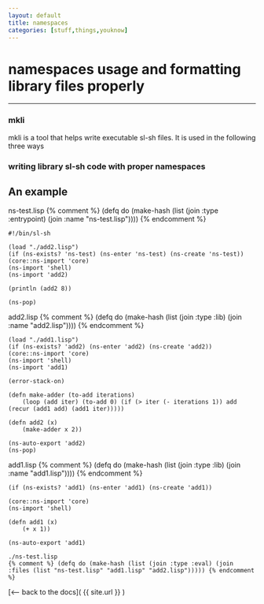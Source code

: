 ```yaml
---
layout: default
title: namespaces
categories: [stuff,things,youknow]
---
```

# namespaces usage and formatting library files properly
<hr>

### mkli
mkli is a tool that helps write executable sl-sh files.
It is used in the following three ways

### writing library sl-sh code with proper namespaces


## An example

ns-test.lisp
{% comment %} (defq do (make-hash (list (join :type :entrypoint) (join :name "ns-test.lisp")))) {% endcomment %}
```
#!/bin/sl-sh

(load "./add2.lisp")
(if (ns-exists? 'ns-test) (ns-enter 'ns-test) (ns-create 'ns-test))
(core::ns-import 'core)
(ns-import 'shell)
(ns-import 'add2)

(println (add2 8))

(ns-pop)
```
add2.lisp
{% comment %} (defq do (make-hash (list (join :type :lib) (join :name "add2.lisp")))) {% endcomment %}
```
(load "./add1.lisp")
(if (ns-exists? 'add2) (ns-enter 'add2) (ns-create 'add2))
(core::ns-import 'core)
(ns-import 'shell)
(ns-import 'add1)

(error-stack-on)

(defn make-adder (to-add iterations)
	(loop (add iter) (to-add 0) (if (> iter (- iterations 1)) add (recur (add1 add) (add1 iter)))))

(defn add2 (x)
	(make-adder x 2))

(ns-auto-export 'add2)
(ns-pop)
```

add1.lisp
{% comment %} (defq do (make-hash (list (join :type :lib) (join :name "add1.lisp")))) {% endcomment %}
```
(if (ns-exists? 'add1) (ns-enter 'add1) (ns-create 'add1))

(core::ns-import 'core)
(ns-import 'shell)

(defn add1 (x)
	(+ x 1))

(ns-auto-export 'add1)
```

```
./ns-test.lisp
{% comment %} (defq do (make-hash (list (join :type :eval) (join :files (list "ns-test.lisp" "add1.lisp" "add2.lisp"))))) {% endcomment %}
```

[<-- back to the docs]( {{ site.url }} )

